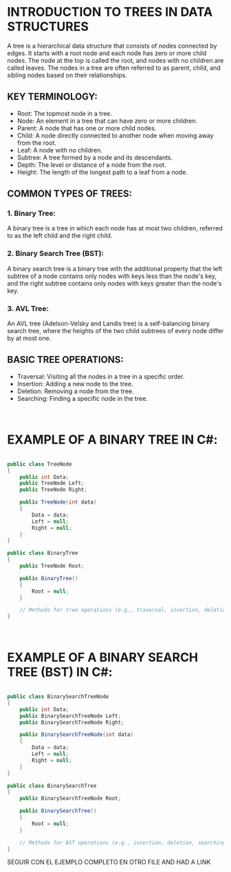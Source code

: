 # INTRODUCTION TO TREES IN DATA STRUCTURES

A tree is a hierarchical data structure that consists of nodes connected by edges. It starts with a root node and each node has zero or more child nodes. The node at the top is called the root, and nodes with no children are called leaves. The nodes in a tree are often referred to as parent, child, and sibling nodes based on their relationships.

## KEY TERMINOLOGY:

* Root: The topmost node in a tree.
* Node: An element in a tree that can have zero or more children.
* Parent: A node that has one or more child nodes.
* Child: A node directly connected to another node when moving away from the root.
* Leaf: A node with no children.
* Subtree: A tree formed by a node and its descendants.
* Depth: The level or distance of a node from the root.
* Height: The length of the longest path to a leaf from a node.

## COMMON TYPES OF TREES:

### 1. Binary Tree:
A binary tree is a tree in which each node has at most two children, referred to as the left child and the right child.

### 2. Binary Search Tree (BST):
A binary search tree is a binary tree with the additional property that the left subtree of a node contains only nodes with keys less than the node's key, and the right subtree contains only nodes with keys greater than the node's key.

### 3. AVL Tree:
An AVL tree (Adelson-Velsky and Landis tree) is a self-balancing binary search tree, where the heights of the two child subtrees of every node differ by at most one.

## BASIC TREE OPERATIONS:

* Traversal: Visiting all the nodes in a tree in a specific order.
* Insertion: Adding a new node to the tree.
* Deletion: Removing a node from the tree.
* Searching: Finding a specific node in the tree.
<p>&nbsp;</p>

# EXAMPLE OF A BINARY TREE IN C#:
``` C#

public class TreeNode
{
    public int Data;
    public TreeNode Left;
    public TreeNode Right;

    public TreeNode(int data)
    {
        Data = data;
        Left = null;
        Right = null;
    }
}

public class BinaryTree
{
    public TreeNode Root;

    public BinaryTree()
    {
        Root = null;
    }

    // Methods for tree operations (e.g., traversal, insertion, deletion) can be implemented here.
}

```
<p>&nbsp;</p>

# EXAMPLE OF A BINARY SEARCH TREE (BST) IN C#:

``` C#

public class BinarySearchTreeNode
{
    public int Data;
    public BinarySearchTreeNode Left;
    public BinarySearchTreeNode Right;

    public BinarySearchTreeNode(int data)
    {
        Data = data;
        Left = null;
        Right = null;
    }
}

public class BinarySearchTree
{
    public BinarySearchTreeNode Root;

    public BinarySearchTree()
    {
        Root = null;
    }

    // Methods for BST operations (e.g., insertion, deletion, searching) can be implemented here.
}

```

SEGUIR CON EL EJEMPLO COMPLETO EN OTRO FILE AND HAD A LINK 